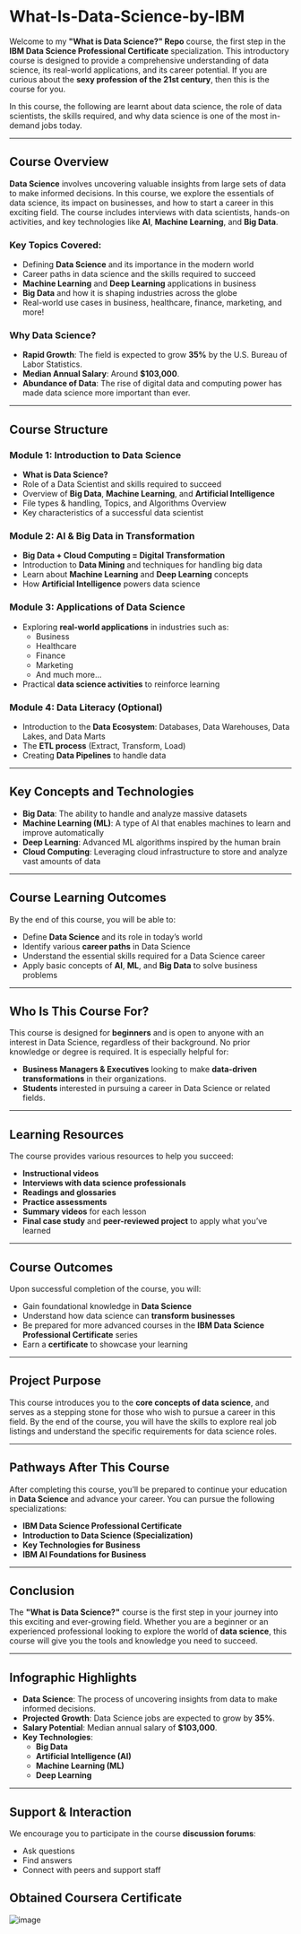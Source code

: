 # What-Is-Data-Science-by-IBM

Welcome to my **"What is Data Science?" Repo** course, the first step in the **IBM Data Science Professional Certificate** specialization. This introductory course is designed to provide a comprehensive understanding of data science, its real-world applications, and its career potential. If you are curious about the **sexy profession of the 21st century**, then this is the course for you.

In this course, the following are learnt about data science, the role of data scientists, the skills required, and why data science is one of the most in-demand jobs today.

---

## Course Overview

**Data Science** involves uncovering valuable insights from large sets of data to make informed decisions. In this course, we explore the essentials of data science, its impact on businesses, and how to start a career in this exciting field. The course includes interviews with data scientists, hands-on activities, and key technologies like **AI**, **Machine Learning**, and **Big Data**.

### Key Topics Covered:
- Defining **Data Science** and its importance in the modern world
- Career paths in data science and the skills required to succeed
- **Machine Learning** and **Deep Learning** applications in business
- **Big Data** and how it is shaping industries across the globe
- Real-world use cases in business, healthcare, finance, marketing, and more!

### Why Data Science?
- **Rapid Growth**: The field is expected to grow **35%** by the U.S. Bureau of Labor Statistics.
- **Median Annual Salary**: Around **\$103,000**.
- **Abundance of Data**: The rise of digital data and computing power has made data science more important than ever.

---

## Course Structure

### Module 1: **Introduction to Data Science**
- **What is Data Science?**
- Role of a Data Scientist and skills required to succeed
- Overview of **Big Data**, **Machine Learning**, and **Artificial Intelligence**
- File types & handling, Topics, and Algorithms Overview
- Key characteristics of a successful data scientist

### Module 2: **AI & Big Data in Transformation**
- **Big Data + Cloud Computing = Digital Transformation**
- Introduction to **Data Mining** and techniques for handling big data
- Learn about **Machine Learning** and **Deep Learning** concepts
- How **Artificial Intelligence** powers data science

### Module 3: **Applications of Data Science**
- Exploring **real-world applications** in industries such as:
  - Business
  - Healthcare
  - Finance
  - Marketing
  - And much more…
- Practical **data science activities** to reinforce learning

### Module 4: **Data Literacy** (Optional)
- Introduction to the **Data Ecosystem**: Databases, Data Warehouses, Data Lakes, and Data Marts
- The **ETL process** (Extract, Transform, Load)
- Creating **Data Pipelines** to handle data

---

## Key Concepts and Technologies

- **Big Data**: The ability to handle and analyze massive datasets
- **Machine Learning (ML)**: A type of AI that enables machines to learn and improve automatically
- **Deep Learning**: Advanced ML algorithms inspired by the human brain
- **Cloud Computing**: Leveraging cloud infrastructure to store and analyze vast amounts of data

---

## Course Learning Outcomes

By the end of this course, you will be able to:
- Define **Data Science** and its role in today’s world
- Identify various **career paths** in Data Science
- Understand the essential skills required for a Data Science career
- Apply basic concepts of **AI**, **ML**, and **Big Data** to solve business problems

---

## Who Is This Course For?

This course is designed for **beginners** and is open to anyone with an interest in Data Science, regardless of their background. No prior knowledge or degree is required. It is especially helpful for:
- **Business Managers & Executives** looking to make **data-driven transformations** in their organizations.
- **Students** interested in pursuing a career in Data Science or related fields.

---

## Learning Resources

The course provides various resources to help you succeed:
- **Instructional videos**
- **Interviews with data science professionals**
- **Readings and glossaries**
- **Practice assessments**
- **Summary videos** for each lesson
- **Final case study** and **peer-reviewed project** to apply what you’ve learned

---

## Course Outcomes

Upon successful completion of the course, you will:
- Gain foundational knowledge in **Data Science**
- Understand how data science can **transform businesses**
- Be prepared for more advanced courses in the **IBM Data Science Professional Certificate** series
- Earn a **certificate** to showcase your learning

---

## Project Purpose

This course introduces you to the **core concepts of data science**, and serves as a stepping stone for those who wish to pursue a career in this field. By the end of the course, you will have the skills to explore real job listings and understand the specific requirements for data science roles.

---

## Pathways After This Course

After completing this course, you’ll be prepared to continue your education in **Data Science** and advance your career. You can pursue the following specializations:
- **IBM Data Science Professional Certificate**
- **Introduction to Data Science (Specialization)**
- **Key Technologies for Business**
- **IBM AI Foundations for Business**

---

## Conclusion

The **"What is Data Science?"** course is the first step in your journey into this exciting and ever-growing field. Whether you are a beginner or an experienced professional looking to explore the world of **data science**, this course will give you the tools and knowledge you need to succeed.

---

## Infographic Highlights

- **Data Science**: The process of uncovering insights from data to make informed decisions.
- **Projected Growth**: Data Science jobs are expected to grow by **35%**.
- **Salary Potential**: Median annual salary of **\$103,000**.
- **Key Technologies**:
  - **Big Data**
  - **Artificial Intelligence (AI)**
  - **Machine Learning (ML)**
  - **Deep Learning**

---

## Support & Interaction

We encourage you to participate in the course **discussion forums**:
- Ask questions
- Find answers
- Connect with peers and support staff

## Obtained Coursera Certificate

![image](https://github.com/user-attachments/assets/1c219006-1f03-4c91-958f-8dd66c5178a2)

